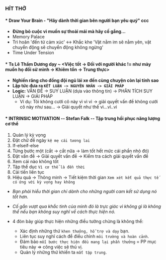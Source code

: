 ### HÍT THỞ

#### \* Draw Your Brain - "Hãy dành thời gian bên người bạn yêu quý" ccc

- **Đừng bỏ cuộc vì muốn sự thoải mái mà hãy cố gắng...**
- Memory Palace
- Trì hoãn 'đến từ cảm xúc' <-> Khắc khe 'Vật nằm im sẽ nằm yên, vật chuyển động sẽ chuyển động không ngừng'
- Time Under Tension

#### \* Ts Lê Thẩm Dương dạy ~ <Việc tốt -> Đối với người khác != như mày muốn họ đối sử mình -> Khiêm tốn -> Trung thực>

- **Nghiến răng cho đồng đội ngủ lái xe đến cùng chuyện còn lại tính sao**
- **Lập tức đưa ra `KẾT LUẬN -> NGUYÊN NHÂN -> GIẢI PHÁP`**
- **Logic:** VẤN ĐỀ -> SUY LUẬN (dựa vào thông tin) -> PHÂN TÍCH SUY LUẬN -> GIẢI PHÁP
  - Ví dụ: Tôi không cưới cô này vì vì vì -> giải quyết vấn đề không cưới cô này như sau... -> Giải quyết như thế vì...vì..vi

#### \* INTRINSIC MOTIVATION -- Stefan Falk -- Tập trung hồi phục năng lượng cơ thể

1. Quản lý kỳ vọng
2. Đặt chữ đề ngày `kệ mẹ cái tương lai`
3. If-elseif-else
4. Từng bước một (cắt -> cắt nữa -> làm tốt hết mức cái phần nhỏ đó)
5. Đặt vấn đề -> Giải quyết vấn đề -> Kiểm tra cách giải quyết vấn đề
6. Xem cái nào không tốt
7. Tập thể dục `Vì cơ thể là đền thời`
8. Cải tiến liên tục
9. Hiệu quả -> Thông minh -> Tiết kiệm thời gian `Xem xét kết quả thực tế có ứng với kỳ vọng hay không`

- _Bạn phải hiểu thời gian chỉ dành cho những người cam kết sử dụng nó tốt hơn._

- _Cố gắn vượt qua khắc tinh của mình đó là trực giác vì không gì là không thể nếu bạn không suy nghĩ về cách thực hiện nó._

- 4 đòn bảy giúp thực hiện những điều tưởng chừng là không thể:
  - Xác định những thứ `khen thưởng, hỗ trợ và dạy` bạn.
  - Liên tục suy nghĩ cách để điều chỉnh `môi trường và hoàn cảnh`.
  - Đảm bảo `mỗi bước thực hiện đều mang lại phần thưởng` = PP mục tiêu này => công việc sẽ thú vị.
  - Quản lý những thứ khiến ta `mất tập trung`.
